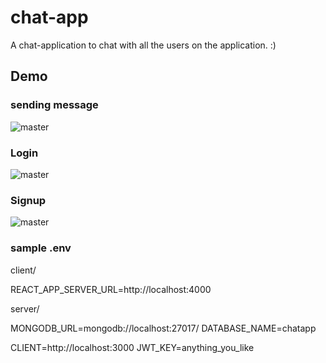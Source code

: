 # chat-app

A chat-application to chat with all the users on the application. :)

## Demo

### sending message
![master](demo/demo1.gif)

### Login
![master](demo/login_vchat.gif)

### Signup
![master](demo/signup_vchat.gif)


### sample .env 

client/

REACT_APP_SERVER_URL=http://localhost:4000

server/

MONGODB_URL=mongodb://localhost:27017/
DATABASE_NAME=chatapp

CLIENT=http://localhost:3000
JWT_KEY=anything_you_like
